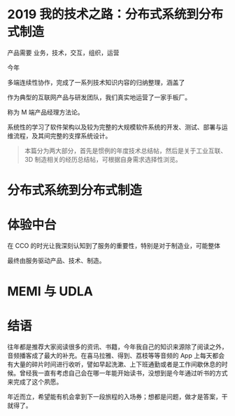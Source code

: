 # 2019 我的技术之路：分布式系统到分布式制造

产品需要 业务，技术，交互，组织，运营

今年

多端连续性协作，完成了一系列技术知识内容的归纳整理，涵盖了

作为典型的互联网产品与研发团队，我们真实地运营了一家手板厂。

称为 M 端产品经理方法论。

系统性的学习了软件架构以及较为完整的大规模软件系统的开发、测试、部署与运维流程，及其间完整的支撑系统设计。

> 本篇分为两大部分，首先是惯例的年度技术总结帖，然后是关于工业互联、3D 制造相关的经历总结帖，可根据自身需求选择性浏览。

# 分布式系统到分布式制造

# 体验中台

在 CCO 的时光让我深刻认知到了服务的重要性，特别是对于制造业，可能整体

最终由服务驱动产品、技术、制造。

# MEMI 与 UDLA

# 结语

往年都是推荐大家阅读很多的资讯、书籍，今年我自己的知识来源除了阅读之外，音频播客成了最大的补充。在喜马拉雅、得到、荔枝等等音频的 App 上每天都会有大量的碎片时间进行收听，譬如早起洗漱、上下班通勤或者是工作间歇休息的时候。曾经我一直有考虑自己会在哪一年能开始读书，没想到是今年通过听书的方式来完成了这个夙愿。

年近而立，希望能有机会拿到下一段旅程的入场券；想都是问题，做才是答案，干就得了。
